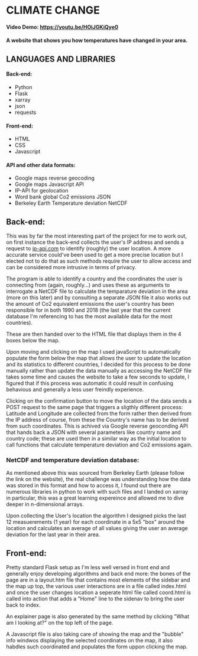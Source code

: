 # CLIMATE CHANGE
#### Video Demo:  https://youtu.be/HOiJGKiQye0
#### A website that shows you how temperatures have changed in your area.

## LANGUAGES AND LIBRARIES

#### Back-end:

* Python
* Flask
* xarray
* json
* requests

#### Front-end:

* HTML
* CSS
* Javascript

#### API and other data formats:

* Google maps reverse geocoding
* Google maps Javascript API
* IP-API for geolocation
* Word bank global Co2 emissions JSON
* Berkeley Earth Temperature deviation NetCDF

## Back-end:

This was by far the most interesting part of the project for me to work out, on first instance the back-end collects the user's IP address and sends a request to [ip-api.com](https://ip-api.com/) to identify (roughly) the user location. A more accurate service could've been used to get a more precise location but I elected not to do that as such methods require the user to allow access and can be considered more intrusive in terms of privacy.

The program is able to identify a country and the coordinates the user is connecting from (again, roughly...) and uses these as arguments to interrogate a NetCDF file to calculate the temparature deviation in the area (more on this later) and by consulting a separate JSON file it also works out the amount of Co2 equivalent emissions the user's country has been responsible for in both 1990 and 2018 (the last year that the current database I'm referencing to has the most available data for the most countries).

These are then handed over to the HTML file that displays them in the 4 boxes below the map.

Upon moving and clicking on the map I used javaScript to automatically populate the form below the map that allows the user to update the location and its statistics to different countries, I decided for this process to be done manually rather than update the data manually as accessing the NetCDF file takes some time and causes the website to take a few seconds to update, I figured that if this process was automatic it could result in confusing behavious and generally a less user freindly experience.

Clicking on the confirmation button to move the location of the data sends a POST request to the same page that triggers a sligthly different process: Latitude and Longitude are collected from the form rather then derived from the IP address of course, from these the Country's name has to be derived from such coordinates. This is achived via Google reverse geoconding API that hands back a JSON with several parameters like country name and country code; these are used then in a similar way as the initial location to call functions that calculate temperature deviation and Co2 emissions again.

### NetCDF and temperature deviation database:

As mentioned above this was sourced from Berkeley Earth (please follow the link on the website), the real challenge was understanding how the data was stored in this format and how to access it, I found out there are numerous libraries in python to work with such files and I landed on xarray in particular, this was a great learning expereince and allowed me to dive deeper in n-dimensional arrays.

Upon collecting the User's location the algorithm I designed picks the last 12 measuerements (1 year) for each coordinate in a 5x5 "box" around the location and calculates an average of all values giving the user an average deviation for the last year in their area.

## Front-end:

Pretty standard Flask setup as I'm less well versed in front end and generally enjoy developing algorithms and back end more: the bones of the page are in a layout.htm file that contains most elements of the sidebar and the map up top, the various user interactions are in a file called index.html and once the user changes location a seperate html file called coord.html is called into action that adds a "Home" line to the sidenav to bring the user back to index.

An explainer page is also generated by the same method by clicking "What am I looking at?" on the top left of the page.

A Javascript file is also taking care of showing the map and the "bubble" info windwos displaying the selected coordinates on the map, it also habdles such coordinated and populates the form uppon clicking the map.



